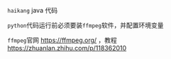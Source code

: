 `haikang` java 代码

`python`代码运行前必须要装`ffmpeg`软件，并配置环境变量

`ffmpeg`官网 https://ffmpeg.org/ ，教程 https://zhuanlan.zhihu.com/p/118362010
